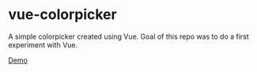 # vue-colorpicker

A simple colorpicker created using Vue. Goal of this repo was to do a first experiment with Vue.

[Demo](https://robbertvancaem.github.io/vue-colorpicker/)
